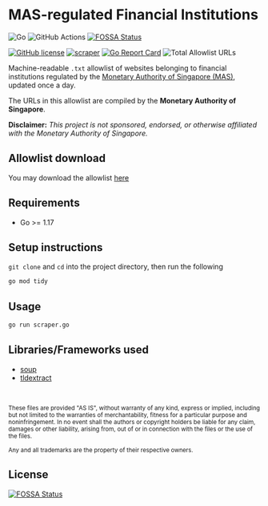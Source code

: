 # MAS-regulated Financial Institutions

![Go](https://img.shields.io/badge/Go-00ADD8?style=for-the-badge&logo=go&logoColor=white)
![GitHub Actions](https://img.shields.io/badge/GitHub_Actions-2088FF?style=for-the-badge&logo=github-actions&logoColor=white)
[![FOSSA Status](https://app.fossa.com/api/projects/git%2Bgithub.com%2Felliotwutingfeng%2FMASRegulatedFinancialInstitutions.svg?type=shield)](https://app.fossa.com/projects/git%2Bgithub.com%2Felliotwutingfeng%2FMASRegulatedFinancialInstitutions?ref=badge_shield)

[![GitHub license](https://img.shields.io/badge/LICENSE-BSD--3--CLAUSE-GREEN?style=for-the-badge)](LICENSE)
[![scraper](https://img.shields.io/github/workflow/status/elliotwutingfeng/MASRegulatedFinancialInstitutions/scraper?label=SCRAPER&style=for-the-badge)](https://github.com/elliotwutingfeng/MASRegulatedFinancialInstitutions/actions/workflows/scraper.yml)
[![Go Report Card](https://goreportcard.com/badge/github.com/elliotwutingfeng/MASRegulatedFinancialInstitutions?style=for-the-badge)](https://goreportcard.com/report/github.com/elliotwutingfeng/MASRegulatedFinancialInstitutions)
<img src="https://img.shields.io/tokei/lines/github/elliotwutingfeng/MASRegulatedFinancialInstitutions?label=Total%20Allowlist%20URLS&style=for-the-badge" alt="Total Allowlist URLs"/>

Machine-readable `.txt` allowlist of websites belonging to financial institutions regulated by the [Monetary Authority of Singapore (MAS)](https://eservices.mas.gov.sg/fid/institution), updated once a day.

The URLs in this allowlist are compiled by the **Monetary Authority of Singapore**.

**Disclaimer:** _This project is not sponsored, endorsed, or otherwise affiliated with the Monetary Authority of Singapore._

## Allowlist download

You may download the allowlist [here](mas-regulated-financial-institutions.txt?raw=1)

## Requirements

-   Go >= 1.17

## Setup instructions

`git clone` and `cd` into the project directory, then run the following

```bash
go mod tidy
```

## Usage

```bash
go run scraper.go
```

## Libraries/Frameworks used

-   [soup](https://github.com/anaskhan96/soup)
-   [tldextract](https://github.com/mjd2021usa/tldextract)

&nbsp;

<sup>These files are provided "AS IS", without warranty of any kind, express or implied, including but not limited to the warranties of merchantability, fitness for a particular purpose and noninfringement. In no event shall the authors or copyright holders be liable for any claim, damages or other liability, arising from, out of or in connection with the files or the use of the files.</sup>

<sub>Any and all trademarks are the property of their respective owners.</sub>


## License
[![FOSSA Status](https://app.fossa.com/api/projects/git%2Bgithub.com%2Felliotwutingfeng%2FMASRegulatedFinancialInstitutions.svg?type=large)](https://app.fossa.com/projects/git%2Bgithub.com%2Felliotwutingfeng%2FMASRegulatedFinancialInstitutions?ref=badge_large)